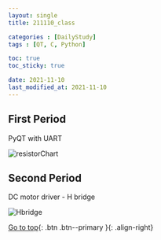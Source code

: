 ```yaml
---
layout: single
title: 211110_class

categories : [DailyStudy]
tags : [QT, C, Python]

toc: true
toc_sticky: true

date: 2021-11-10
last_modified_at: 2021-11-10
---
```


## First Period
PyQT with UART
<br>

![resistorChart](https://user-images.githubusercontent.com/32934089/141213626-a9b43e80-5385-478f-8ff3-3af9892fb04f.png)



## Second Period
DC motor driver - H bridge
<br>

![Hbridge](https://user-images.githubusercontent.com/32934089/141213447-63c59ab8-8d6c-462c-a7bc-5aa730da2323.PNG)



[Go to top](#){: .btn .btn--primary }{: .align-right}
